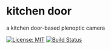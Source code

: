# kitchen door
a kitchen door-based plenoptic camera

[![License: MIT](https://img.shields.io/badge/License-MIT-yellow.svg)](https://opensource.org/licenses/MIT)
[![Build Status](https://travis-ci.org/charlybigoud/kitchen_door.svg?branch=master)](https://travis-ci.org/charlybigoud/kitchen_door)
